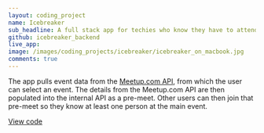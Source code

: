 ```yaml
---
layout: coding_project
name: Icebreaker
sub_headline: A full stack app for techies who know they have to attend networking events but are too scared to go on their own.
github: icebreaker_backend
live_app:
image: /images/coding_projects/icebreaker/icebreaker_on_macbook.jpg
comments: true
---
```


<!-- <a href="http://suze.dev/icebreaker">Launch app</a> -->

The app pulls event data from the [Meetup.com API](https://www.meetup.com/meetup_api), from which the user can select an event.  The details from the Meetup.com API are then populated into the internal API as a pre-meet.  Other users can then join that pre-meet so they know at least one person at the main event.

[View code](https://github.com/SuzeShardlow/icebreaker_backend)
